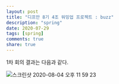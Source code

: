 ```yaml
---
layout: post
title: "디프만 8기 4조 워밍업 프로젝트 : buzz"  
description: "spring"
date: 2020-07-29
tags: [spring]
comments: true
share: true
--- 
```




1차 회의 결과는 다음과 같다.    

![스크린샷 2020-08-04 오후 11 59 23](https://user-images.githubusercontent.com/33855307/89309597-8f985480-d6ae-11ea-8698-75623eeeb20a.png)


